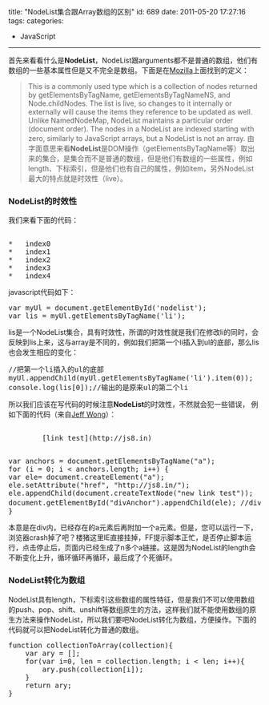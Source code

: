 title: "NodeList集合跟Array数组的区别"
id: 689
date: 2011-05-20 17:27:16
tags: 
categories: 
- JavaScript
---

首先来看看什么是**NodeList**，NodeList跟arguments都不是普通的数组，他们有数组的一些基本属性但是又不完全是数组。下面是在[Mozilla](https://developer.mozilla.org/En/DOM/NodeList)上面找到的定义：
> This is a commonly used type which is a collection of nodes returned by getElementsByTagName, getElementsByTagNameNS, and Node.childNodes. The list is live, so changes to it internally or externally will cause the items they reference to be updated as well. Unlike NamedNodeMap, NodeList maintains a particular order (document order). The nodes in a NodeList are indexed starting with zero, similarly to JavaScript arrays, but a NodeList is not an array.
由字面意思来看**NodeList**是DOM操作（getElementsByTagName等）取出来的集合，是集合而不是普通的数组，但是他们有数组的一些属性，例如length、下标索引，但是他们也有自己的属性，例如item，另外NodeList最大的特点就是时效性（live）。

### NodeList的时效性

我们来看下面的代码：
<pre lang="html">

*   index0
*   index1
*   index2
*   index3
*   index4
</pre>
javascript代码如下：
<pre lang="javascript">
var myUl = document.getElementById('nodelist');
var lis = myUl.getElementsByTagName('li');
</pre>
lis是一个NodeList集合，具有时效性，所谓的时效性就是我们在修改li的同时，会反映到lis上来，这与array是不同的，例如我们把第一个li插入到ul的底部，那么lis也会发生相应的变化：
<pre lang="javascript">
//把第一个li插入的ul的底部
myUl.appendChild(myUl.getElementsByTagName('li').item(0));
console.log(lis[0]);//输出的是原来ul的第二个li
</pre>
所以我们应该在写代码的时候注意**NodeList**的时效性，不然就会犯一些错误，<!--more-->
例如下面的代码（来自[Jeff Wong](http://www.cnblogs.com/jeffwongishandsome/archive/2010/07/07/1773144.html)）：
<pre lang="html">
<div id="divAnchor">
        [link test](http://js8.in)
</div>
</pre>
<pre lang="javascript">
var anchors = document.getElementsByTagName("a"); 
for (i = 0; i < anchors.length; i++) {
var ele= document.createElement("a");
ele.setAttribute("href", "http://js8.in/"); 
ele.appendChild(document.createTextNode("new link test"));
document.getElementById("divAnchor").appendChild(ele); //div附加一个新链接
}  
</pre>
本意是在div内，已经存在的a元素后再附加一个a元素。但是，您可以运行一下，浏览器crash掉了吧？楼猪这里IE直接挂掉，FF提示脚本正忙，是否停止脚本运行，点击停止后，页面内已经生成了n多个a链接。这是因为NodeList的length会不断变化上升，循环循环再循环，最后成了个死循环。

### NodeList转化为数组

NodeList具有length，下标索引这些数组的属性特征，但是我们不可以使用数组的push、pop、shift、unshift等数组原生的方法，这样我们就不能使用数组的原生方法来操作NodeList，所以我们要吧NodeList转化为数组，方便操作。下面的代码就可以把NodeList转化为普通的数组。
<pre lang="javascript">
function collectionToArray(collection){  
    var ary = [];  
    for(var i=0, len = collection.length; i < len; i++){  
        ary.push(collection[i]);  
    }  
    return ary;  
}  
</pre>